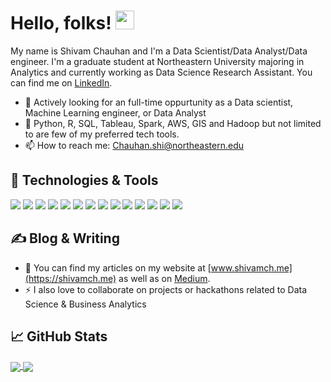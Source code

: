 # Hello, folks! <img src="https://raw.githubusercontent.com/MartinHeinz/MartinHeinz/master/wave.gif" width="30px">

My name is Shivam Chauhan and I'm a Data Scientist/Data Analyst/Data engineer. I'm a graduate student at Northeastern University majoring in Analytics and currently working as Data Science Research Assistant. You can find me on [LinkedIn][3].

- 🔭 Actively looking for an full-time oppurtunity as a Data scientist, Machine Learning engineer, or Data Analyst
- 🌱 Python, R, SQL, Tableau, Spark, AWS, GIS and Hadoop but not limited to are few of my preferred tech tools.
- 📫 How to reach me: Chauhan.shi@northeastern.edu

## 🔧 Technologies & Tools
![](https://img.shields.io/badge/Code-Python-informational?style=flat&logo=python&logoColor=white&color=2bbc8a)
![](https://img.shields.io/badge/Code-R-informational?style=flat&logo=R&logoColor=white&color=2bbc8a)
![](https://img.shields.io/badge/Tools-MySQL-informational?style=flat&logo=MySQL&logoColor=white&color=2bbc8a)
![](https://img.shields.io/badge/Shell-Bash-informational?style=flat&logo=gnu-bash&logoColor=white&color=2bbc8a)
![](https://img.shields.io/badge/OS-Linux-informational?style=flat&logo=linux&logoColor=white&color=2bbc8a)
![](https://img.shields.io/badge/Code-HTML-informational?style=flat&logo=HTML5&logoColor=white&color=2bbc8a)
![](https://img.shields.io/badge/Tools-Docker-informational?style=flat&logo=docker&logoColor=white&color=2bbc8a)
![](https://img.shields.io/badge/Cloud-AWS-informational?style=flat&logo=Amazon-AWS&logoColor=white&color=2bbc8a)
![](https://img.shields.io/badge/Code-PySpark-informational?style=flat&logo=Apache-spark&logoColor=white&color=2bbc8a)
![](https://img.shields.io/badge/Tools-Tableau-informational?style=flat&logo=Tableau&logoColor=white&color=2bbc8a)
![](https://img.shields.io/badge/Tools-Google_Analytics-informational?style=flat&logo=Google-Analytics&logoColor=white&color=2bbc8a)
![](https://img.shields.io/badge/Tools-Flask-informational?style=flat&logo=Flask&logoColor=white&color=2bbc8a)
![](https://img.shields.io/badge/Tools-QGIS-informational?style=flat&logo=Qgis&logoColor=white&color=2bbc8a)
![](https://img.shields.io/badge/IDE-Gitpod-informational?style=flat&logo=Gitpod&logoColor=white&color=2bbc8a)


## &#x270d; Blog & Writing

- 💬 You can find my articles on my website at [www.shivamch.me](https://shivamch.me) as well as on [Medium](https://medium.com/@shivam.chauhan21).
- ⚡ I also love to collaborate on projects or hackathons related to Data Science & Business Analytics 

## &#x1f4c8; GitHub Stats

<a href="https://github.com/Chauhanshi/Chauhanshi">
  <img align="center" src="https://github-readme-stats.vercel.app/api/top-langs/?username=Chauhanshi&hide=powershell,java,html,Css&title_color=ffffff&text_color=c9cacc&icon_color=2bbc8a&bg_color=1d1f21" />
</a>
<a href="https://github.com/Chauhanshi/Chauhanshi">
  <img align="center" src="https://github-readme-stats.vercel.app/api?username=Chauhanshi&show_icons=true&theme=dark&count_private=True\&include_all_commits=true" />


[3.2]: https://raw.githubusercontent.com/MartinHeinz/MartinHeinz/master/linkedin-3-16.png (LinkedIn icon without padding)

[3]: https://www.linkedin.com/in/chauhan-shivam/

